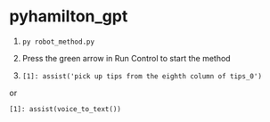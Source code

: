 # pyhamilton_gpt

1. `py robot_method.py`

2. Press the green arrow in Run Control to start the method

3. `[1]: assist('pick up tips from the eighth column of tips_0')`

  or

  `[1]: assist(voice_to_text())`

